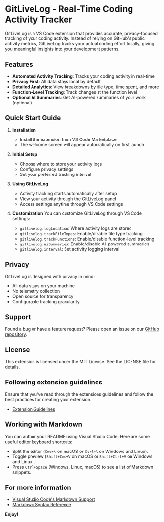 # GitLiveLog - Real-Time Coding Activity Tracker

GitLiveLog is a VS Code extension that provides accurate, privacy-focused tracking of your coding activity. Instead of relying on GitHub's public activity metrics, GitLiveLog tracks your actual coding effort locally, giving you meaningful insights into your development patterns.

## Features

- **Automated Activity Tracking**: Tracks your coding activity in real-time
- **Privacy First**: All data stays local by default
- **Detailed Analytics**: View breakdowns by file type, time spent, and more
- **Function-Level Tracking**: Track changes at the function level
- **Optional AI Summaries**: Get AI-powered summaries of your work (optional)

## Quick Start Guide

1. **Installation**
   - Install the extension from VS Code Marketplace
   - The welcome screen will appear automatically on first launch
   
2. **Initial Setup**
   - Choose where to store your activity logs
   - Configure privacy settings
   - Set your preferred tracking interval
   
3. **Using GitLiveLog**
   - Activity tracking starts automatically after setup
   - View your activity through the GitLiveLog panel
   - Access settings anytime through VS Code settings
   
4. **Customization**
   You can customize GitLiveLog through VS Code settings:
   - `gitlivelog.logLocation`: Where activity logs are stored
   - `gitlivelog.trackFileTypes`: Enable/disable file type tracking
   - `gitlivelog.trackFunctions`: Enable/disable function-level tracking
   - `gitlivelog.aiSummaries`: Enable/disable AI-powered summaries
   - `gitlivelog.interval`: Set activity logging interval

## Privacy

GitLiveLog is designed with privacy in mind:
- All data stays on your machine
- No telemetry collection
- Open source for transparency
- Configurable tracking granularity

## Support

Found a bug or have a feature request? Please open an issue on our [GitHub repository](https://github.com/yourusername/gitlivelog).

## License

This extension is licensed under the MIT License. See the LICENSE file for details.

## Following extension guidelines

Ensure that you've read through the extensions guidelines and follow the best practices for creating your extension.

* [Extension Guidelines](https://code.visualstudio.com/api/references/extension-guidelines)

## Working with Markdown

You can author your README using Visual Studio Code. Here are some useful editor keyboard shortcuts:

* Split the editor (`Cmd+\` on macOS or `Ctrl+\` on Windows and Linux).
* Toggle preview (`Shift+Cmd+V` on macOS or `Shift+Ctrl+V` on Windows and Linux).
* Press `Ctrl+Space` (Windows, Linux, macOS) to see a list of Markdown snippets.

## For more information

* [Visual Studio Code's Markdown Support](http://code.visualstudio.com/docs/languages/markdown)
* [Markdown Syntax Reference](https://help.github.com/articles/markdown-basics/)

**Enjoy!**
